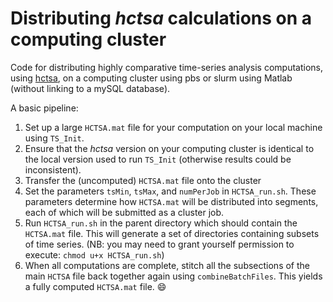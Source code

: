 # Distributing _hctsa_ calculations on a computing cluster
Code for distributing highly comparative time-series analysis computations, using [hctsa](https://github.com/benfulcher/hctsa), on a computing cluster using pbs or slurm using Matlab (without linking to a mySQL database).

A basic pipeline:
1. Set up a large `HCTSA.mat` file for your computation on your local machine using `TS_Init`.
2. Ensure that the _hctsa_ version on your computing cluster is identical to the local version used to run `TS_Init` (otherwise results could be inconsistent).
3. Transfer the (uncomputed) `HCTSA.mat` file onto the cluster
4. Set the parameters `tsMin`, `tsMax`, and `numPerJob` in `HCTSA_run.sh`.
   These parameters determine how `HCTSA.mat` will be distributed into segments, each of which will be submitted as a cluster job.
5. Run `HCTSA_run.sh` in the parent directory which should contain the `HCTSA.mat` file.
   This will generate a set of directories containing subsets of time series.
   (NB: you may need to grant yourself permission to execute: `chmod u+x HCTSA_run.sh`)
6. When all computations are complete, stitch all the subsections of the main `HCTSA` file back together again using `combineBatchFiles`.
   This yields a fully computed `HCTSA.mat` file. :smile:
